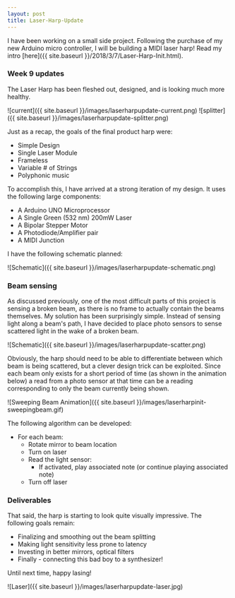 ```yaml
---
layout: post
title: Laser-Harp-Update
---
```


I have been working on a small side project. Following the purchase of my new
Arduino micro controller, I will be building a MIDI laser harp! Read my intro
[here]({{ site.baseurl }}/2018/3/7/Laser-Harp-Init.html).

### Week 9 updates

The Laser Harp has been fleshed out, designed, and is looking much more healthy.

![current]({{ site.baseurl }}/images/laserharpupdate-current.png) ![splitter]({{ site.baseurl }}/images/laserharpupdate-splitter.png)

Just as a recap, the goals of the final product harp were:

* Simple Design
* Single Laser Module
* Frameless
* Variable # of Strings
* Polyphonic music

To accomplish this, I have arrived at a strong iteration of my design. It uses
the following large components:

* A Arduino UNO Microprocessor
* A Single Green (532 nm) 200mW Laser
* A Bipolar Stepper Motor
* A Photodiode/Amplifier pair
* A MIDI Junction

I have the following schematic planned:

![Schematic]({{ site.baseurl }}/images/laserharpupdate-schematic.png)

### Beam sensing

As discussed previously, one of the most difficult parts of this project is
sensing a broken beam, as there is no frame to actually contain the beams
themselves. My solution has been surprisingly simple. Instead of sensing light
along a beam's path, I have decided to place photo sensors to sense scattered
light in the wake of a broken beam.

![Schematic]({{ site.baseurl }}/images/laserharpupdate-scatter.png)

Obviously, the harp should need to be able to differentiate between which beam
is being scattered, but a clever design trick can be exploited. Since each beam
only exists for a short period of time (as shown in the animation below) a read
from a photo sensor at that time can be a reading corresponding to only the beam
currently being shown.

![Sweeping Beam Animation]({{ site.baseurl }}/images/laserharpinit-sweepingbeam.gif)

The following algorithm can be developed:

* For each beam:
  * Rotate mirror to beam location
  * Turn on laser
  * Read the light sensor:
    * If activated, play associated note (or continue playing associated note)
  * Turn off laser

### Deliverables

That said, the harp is starting to look quite visually impressive. The following
goals remain:

* Finalizing and smoothing out the beam splitting
* Making light sensitivity less prone to latency
* Investing in better mirrors, optical filters
* Finally - connecting this bad boy to a synthesizer!

Until next time, happy lasing!

![Laser]({{ site.baseurl }}/images/laserharpupdate-laser.jpg)
